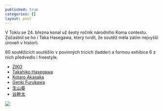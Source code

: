 ```yaml
---
published: true
categories: []
layout: post
---
```

V Tokiu se 24. března konal už šestý ročník národního Koma contestu. Zúčastnil se ho i Taka Hasegawa, který tvrdil, že soutěž měla zatím nejvyšší úroveň v historii.

60 soutěžících soutěžilo v povinných tricích (ladder) a formou exhibice 6 z nich předvedlo i freestyle.

* [ZIKO](https://www.youtube.com/watch?v=_iJCNIkfQYs)
* [Takahiko Hasegawa](https://www.youtube.com/watch?v=bXAFtlHpdfw)
* [Kotaro Akasaka](https://www.youtube.com/watch?v=dPkQJKTpEJU)
* [Genki Furukawa](https://www.youtube.com/watch?v=tHbsTDxQYBU)
* [生山葵](https://www.youtube.com/watch?v=z5UlL3PJClc)
* [谷幹太](https://www.youtube.com/watch?v=F8Zl7Mo4d_Y)


![]({{site.baseurl}}/images/japanese-koma-contest-2019/japanese-koma-contest-2019.png)
